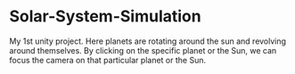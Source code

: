 # Solar-System-Simulation
My 1st unity project.
Here planets are rotating around the sun and revolving around themselves.
By clicking on the specific planet or the Sun, we can focus the camera on that particular planet or the Sun.
